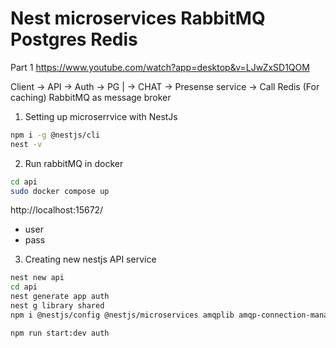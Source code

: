 # Nest microservices RabbitMQ Postgres Redis

Part 1
https://www.youtube.com/watch?app=desktop&v=LJwZxSD1QOM 


Client -> API -> Auth -> PG 
            | -> CHAT -> Presense service -> Call
             Redis (For caching)
RabbitMQ as message broker 

1. Setting up microserrvice with NestJs
```bash
npm i -g @nestjs/cli 
nest -v
```

2. Run rabbitMQ in docker
```bash
cd api
sudo docker compose up
``` 
http://localhost:15672/
- user
- pass

3. Creating new nestjs API service
```bash
nest new api
cd api
nest generate app auth 
nest g library shared
npm i @nestjs/config @nestjs/microservices amqplib amqp-connection-manager
``` 

```bash
npm run start:dev auth

```